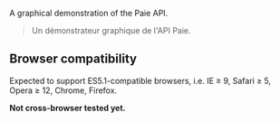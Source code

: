 A graphical demonstration of the Paie API.

> Un démonstrateur graphique de l'API Paie.


Browser compatibility
---------------------

Expected to support ES5.1-compatible browsers, i.e. IE ≥ 9, Safari ≥ 5, Opera ≥ 12, Chrome, Firefox.

**Not cross-browser tested yet.**
